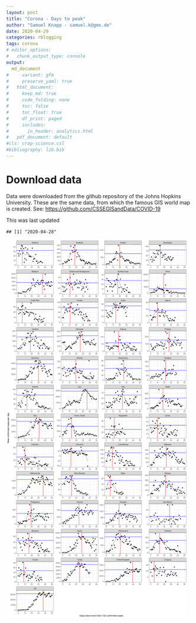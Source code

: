 ```yaml
---
layout: post
title: "Corona - Days to peak"
author: "Samuel Knapp - samuel.k@gmx.de"
date: 2020-04-29
categories: rblogging
tags: corona
# editor_options:
#   chunk_output_type: console
output:
  md_document
#     variant: gfm
#     preserve_yaml: true
#   html_document:
#     keep_md: true
#     code_folding: none
#     toc: false
#     toc_float: true
#     df_print: paged
#     includes:
#       in_header: analytics.html
#   pdf_document: default
#cls: crop-science.csl
#bibliography: lib.bib
---
```

  





# Download data

Data were downloaded from the github repository of the Johns Hopkins University. These are the same data, from which the famous GIS world map is created.
See: https://github.com/CSSEGISandData/COVID-19









This was last updated


```
## [1] "2020-04-28"
```















![plot of chunk WithPeak]({{site.baseurl}}/assets/DaysToPeak/WithPeak-1.png)

